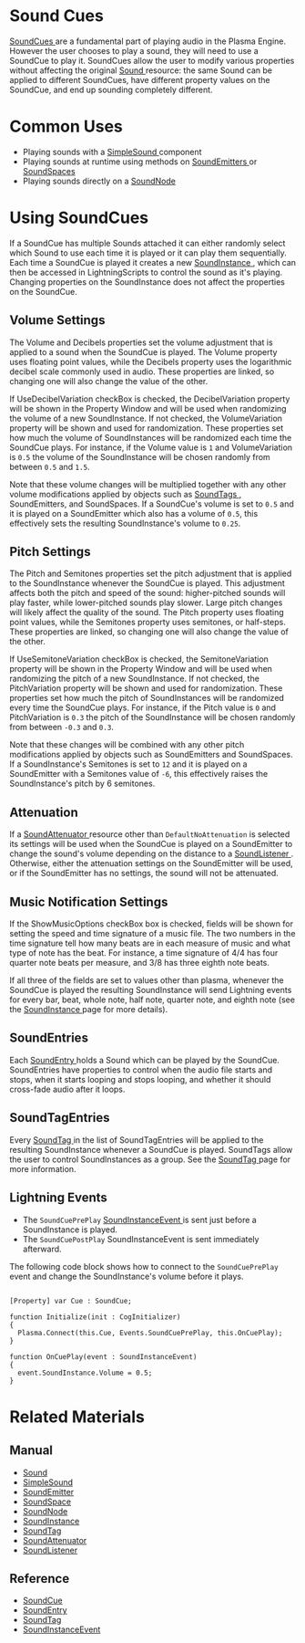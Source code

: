 # Sound Cues
[ SoundCues ](https://plasmaengine.github.io/PlasmaDocs/Plasma1/C++/code_reference/class_reference/soundcue.markdown) are a fundamental part of playing audio in the Plasma Engine. However the user chooses to play a sound, they will need to use a SoundCue to play it. SoundCues allow the user to modify various properties without affecting the original [Sound ](https://plasmaengine.github.io/PlasmaDocs/Plasma1/Editor/audio/sound.markdown) resource: the same Sound can be applied to different SoundCues, have different property values on the SoundCue, and end up sounding completely different. 

# Common Uses

- Playing sounds with a [SimpleSound ](https://plasmaengine.github.io/PlasmaDocs/Plasma1/Editor/audio/simplesound.markdown) component
- Playing sounds at runtime using methods on [SoundEmitters ](https://plasmaengine.github.io/PlasmaDocs/Plasma1/Editor/audio/soundemitter.markdown) or [SoundSpaces ](https://plasmaengine.github.io/PlasmaDocs/Plasma1/Editor/audio/soundspace.markdown)
- Playing sounds directly on a [SoundNode ](https://plasmaengine.github.io/PlasmaDocs/Plasma1/Editor/audio/soundnode.markdown)

# Using SoundCues

If a SoundCue has multiple Sounds attached it can either randomly select which Sound to use each time it is played or it can play them sequentially. Each time a SoundCue is played it creates a new [SoundInstance ](https://plasmaengine.github.io/PlasmaDocs/Plasma1/Editor/audio/soundinstance.markdown), which can then be accessed in LightningScripts to control the sound as it's playing. Changing properties on the SoundInstance does not affect the properties on the SoundCue.

## Volume Settings

The Volume  and  Decibels  properties set the volume adjustment that is applied to a sound when the SoundCue is played. The Volume  property uses floating point values, while the Decibels  property uses the logarithmic decibel scale commonly used in audio. These properties are linked, so changing one will also change the value of the other.

If UseDecibelVariation checkBox is checked, the DecibelVariation  property will be shown in the Property Window and will be used when randomizing the volume of a new SoundInstance. If not checked, the VolumeVariation  property will be shown and used for randomization. These properties set how much the volume of SoundInstances will be randomized each time the SoundCue plays. For instance, if the Volume  value is `1` and VolumeVariation  is `0.5` the volume of the SoundInstance will be chosen randomly from between `0.5` and `1.5`. 

Note that these volume changes will be multiplied together with any other volume modifications applied by objects such as [SoundTags ](https://plasmaengine.github.io/PlasmaDocs/Plasma1/Editor/audio/soundtag.markdown), SoundEmitters, and SoundSpaces. If a SoundCue's volume is set to `0.5` and it is played on a SoundEmitter which also has a volume of `0.5`, this effectively sets the resulting SoundInstance's volume to `0.25`.

## Pitch Settings

The  Pitch  and  Semitones  properties set the pitch adjustment that is applied to the SoundInstance whenever the SoundCue is played. This adjustment affects both the pitch and speed of the sound: higher-pitched sounds will play faster, while lower-pitched sounds play slower. Large pitch changes will likely affect the quality of the sound. The  Pitch  property uses floating point values, while the Semitones  property uses semitones, or half-steps. These properties are linked, so changing one will also change the value of the other.

If UseSemitoneVariation checkBox is checked, the  SemitoneVariation  property will be shown in the Property Window and will be used when randomizing the pitch of a new SoundInstance. If not checked, the  PitchVariation  property will be shown and used for randomization. These properties set how much the pitch of SoundInstances will be randomized every time the SoundCue plays. For instance, if the  Pitch  value is `0` and  PitchVariation  is `0.3` the pitch of the SoundInstance will be chosen randomly from between `-0.3` and `0.3`.

Note that these changes will be combined with any other pitch modifications applied by objects such as SoundEmitters and SoundSpaces. If a SoundInstance's  Semitones  is set to `12` and it is played on a SoundEmitter with a  Semitones  value of `-6`, this effectively raises the SoundInstance's pitch by 6 semitones.

## Attenuation

If a [SoundAttenuator ](https://plasmaengine.github.io/PlasmaDocs/Plasma1/Editor/audio/soundattenuator.markdown) resource other than `DefaultNoAttenuation` is selected its settings will be used when the SoundCue is played on a SoundEmitter to change the sound's volume depending on the distance to a [SoundListener ](https://plasmaengine.github.io/PlasmaDocs/Plasma1/Editor/audio/soundlistener.markdown). Otherwise, either the attenuation settings on the SoundEmitter will be used, or if the SoundEmitter has no settings, the sound will not be attenuated.

## Music Notification Settings 

If the ShowMusicOptions checkBox box is checked, fields will be shown for setting the speed and time signature of a music file. The two numbers in the time signature tell how many beats are in each measure of music and what type of note has the beat. For instance, a time signature of 4/4 has four quarter note beats per measure, and 3/8 has three eighth note beats. 

If all three of the fields are set to values other than plasma, whenever the SoundCue is played the resulting SoundInstance will send Lightning events for every bar, beat, whole note, half note, quarter note, and eighth note (see the [SoundInstance ](https://plasmaengine.github.io/PlasmaDocs/Plasma1/Editor/audio/soundinstance.markdown) page for more details). 

## SoundEntries 

Each [ SoundEntry ](https://plasmaengine.github.io/PlasmaDocs/Plasma1/C++/code_reference/class_reference/soundentry.markdown) holds a Sound which can be played by the SoundCue. SoundEntries have properties to control when the audio file starts and stops, when it starts looping and stops looping, and whether it should cross-fade audio after it loops.

## SoundTagEntries

Every [ SoundTag ](https://plasmaengine.github.io/PlasmaDocs/Plasma1/Editor/audio/soundtag.markdown) in the list of SoundTagEntries will be applied to the resulting SoundInstance whenever a SoundCue is played. SoundTags allow the user to control SoundInstances as a group. See the [SoundTag ](https://plasmaengine.github.io/PlasmaDocs/Plasma1/Editor/audio/soundtag.markdown) page for more information.

##  Lightning Events

- The `SoundCuePrePlay` [ SoundInstanceEvent  ](https://plasmaengine.github.io/PlasmaDocs/Plasma1/C++/code_reference/class_reference/soundinstanceevent.markdown) is sent just before a SoundInstance is played. 
- The `SoundCuePostPlay` SoundInstanceEvent is sent immediately afterward. 

The following code block shows how to connect to the `SoundCuePrePlay` event and change the SoundInstance's volume before it plays.

<pre><code class="language-csharp">
[Property] var Cue : SoundCue;

function Initialize(init : CogInitializer)
{
  Plasma.Connect(this.Cue, Events.SoundCuePrePlay, this.OnCuePlay);
}

function OnCuePlay(event : SoundInstanceEvent)
{
  event.SoundInstance.Volume = 0.5;
}
</code></pre>


# Related Materials

## Manual
- [Sound ](https://plasmaengine.github.io/PlasmaDocs/Plasma1/Editor/audio/sound.markdown)
- [SimpleSound ](https://plasmaengine.github.io/PlasmaDocs/Plasma1/Editor/audio/simplesound.markdown)
- [SoundEmitter ](https://plasmaengine.github.io/PlasmaDocs/Plasma1/Editor/audio/soundemitter.markdown)
- [SoundSpace ](https://plasmaengine.github.io/PlasmaDocs/Plasma1/Editor/audio/soundspace.markdown)
- [SoundNode ](https://plasmaengine.github.io/PlasmaDocs/Plasma1/Editor/audio/soundnode.markdown)
- [SoundInstance ](https://plasmaengine.github.io/PlasmaDocs/Plasma1/Editor/audio/soundinstance.markdown)
- [SoundTag ](https://plasmaengine.github.io/PlasmaDocs/Plasma1/Editor/audio/soundtag.markdown)
- [SoundAttenuator ](https://plasmaengine.github.io/PlasmaDocs/Plasma1/Editor/audio/soundattenuator.markdown)
- [SoundListener ](https://plasmaengine.github.io/PlasmaDocs/Plasma1/Editor/audio/soundlistener.markdown)

 ## Reference
- [ SoundCue ](https://plasmaengine.github.io/PlasmaDocs/Plasma1/C++/code_reference/class_reference/soundcue.markdown)
- [ SoundEntry ](https://plasmaengine.github.io/PlasmaDocs/Plasma1/C++/code_reference/class_reference/soundentry.markdown)
- [ SoundTag ](https://plasmaengine.github.io/PlasmaDocs/Plasma1/C++/code_reference/class_reference/soundtag.markdown)
- [ SoundInstanceEvent ](https://plasmaengine.github.io/PlasmaDocs/Plasma1/C++/code_reference/class_reference/soundinstanceevent.markdown) 

 